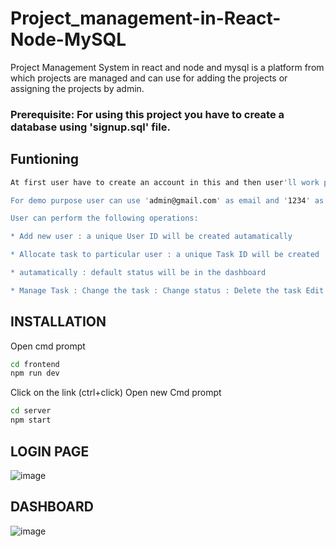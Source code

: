 # Project_management-in-React-Node-MySQL

Project Management System in react and node and mysql is a platform from which projects are managed and can use for adding the projects or assigning the projects by admin.

### Prerequisite: For using this project you have to create a database using 'signup.sql' file.

## Funtioning

```bash
At first user have to create an account in this and then user'll work properly.

For demo purpose user can use 'admin@gmail.com' as email and '1234' as password

User can perform the following operations:

* Add new user : a unique User ID will be created autamatically

* Allocate task to particular user : a unique Task ID will be created 

* autamatically : default status will be in the dashboard

* Manage Task : Change the task : Change status : Delete the task Edit the task Change the salary
```
## INSTALLATION
Open cmd prompt
```BASH
cd frontend
npm run dev
```
Click on the link (ctrl+click)
Open new Cmd prompt
```BASH
cd server
npm start
```
## LOGIN PAGE

![image](https://github.com/Shristi-Raj/project_management/assets/96020715/7a6385ae-ecf9-4067-8a27-5d663eeb3012)

## DASHBOARD

![image](https://github.com/Shristi-Raj/project_management/assets/96020715/30a466a0-3c8c-440e-bb7e-7d01a1073b8f)


